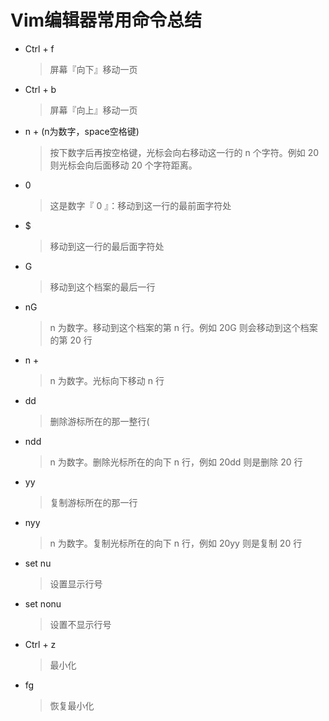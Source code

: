 # Vim编辑器常用命令总结

- Ctrl +  f
    > 屏幕『向下』移动一页
- Ctrl +  b
    > 屏幕『向上』移动一页
- n + <space>(n为数字，space空格键)
    > 按下数字后再按空格键，光标会向右移动这一行的 n 个字符。例如 20<space> 则光标会向后面移动 20 个字符距离。
- 0
    > 这是数字『 0 』：移动到这一行的最前面字符处 
- $
    > 移动到这一行的最后面字符处
- G
    > 移动到这个档案的最后一行
- nG
    > n 为数字。移动到这个档案的第 n 行。例如 20G 则会移动到这个档案的第 20 行
- n + <Enter>
    > n 为数字。光标向下移动 n 行
- dd
    > 删除游标所在的那一整行(
- ndd
    > n 为数字。删除光标所在的向下 n 行，例如 20dd 则是删除 20 行
- yy
    > 复制游标所在的那一行
- nyy
    > n 为数字。复制光标所在的向下 n 行，例如 20yy 则是复制 20 行
- set nu
    > 设置显示行号
- set nonu
    > 设置不显示行号
- Ctrl + z
    > 最小化
- fg
    > 恢复最小化